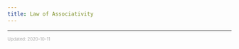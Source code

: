 ```yaml
---
title: Law of Associativity
---
```


---

<sup><sub><font color="#a6a6a6">Updated: 2020-10-11</sub></sup>
